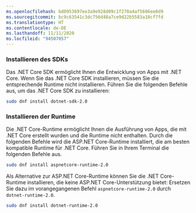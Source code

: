 ```yaml
---
ms.openlocfilehash: bd0953697ee3a9e928d09c1f270a4af5606ee0d9
ms.sourcegitcommit: bc9c63541c3dc756d48a7ce9d22b5583a18cf7fd
ms.translationtype: HT
ms.contentlocale: de-DE
ms.lasthandoff: 11/11/2020
ms.locfileid: "94507057"
---
```


### <a name="install-the-sdk"></a>Installieren des SDKs

Das .NET Core SDK ermöglicht Ihnen die Entwicklung von Apps mit .NET Core. Wenn Sie das .NET Core SDK installieren, müssen Sie die entsprechende Runtime nicht installieren. Führen Sie die folgenden Befehle aus, um das .NET Core SDK zu installieren:

```bash
sudo dnf install dotnet-sdk-2.0
```

### <a name="install-the-runtime"></a>Installieren der Runtime

Die .NET Core-Runtime ermöglicht Ihnen die Ausführung von Apps, die mit .NET Core erstellt wurden und die Runtime nicht enthalten. Durch die folgenden Befehle wird die ASP.NET Core-Runtime installiert, die am besten kompatible Runtime für .NET Core. Führen Sie in Ihrem Terminal die folgenden Befehle aus.

```bash
sudo dnf install aspnetcore-runtime-2.0
```

Als Alternative zur ASP.NET Core-Runtime können Sie die .NET Core-Runtime installieren, die keine ASP.NET Core-Unterstützung bietet: Ersetzen Sie dazu im vorangegangenen Befehl `aspnetcore-runtime-2.0` durch `dotnet-runtime-2.0`.

```bash
sudo dnf install dotnet-runtime-2.0
```
